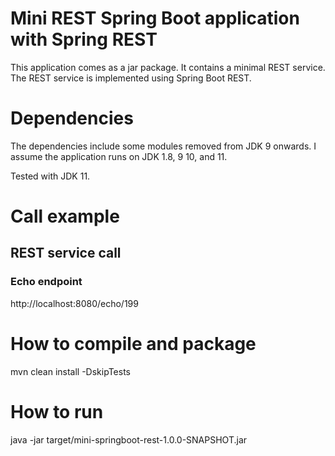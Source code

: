 # Mini REST Spring Boot application with Spring REST
This application comes as a jar package.
It contains a minimal REST service.
The REST service is implemented using Spring Boot REST.

# Dependencies
The dependencies include some modules removed from JDK 9 onwards. 
I assume the application runs on JDK 1.8, 9 10, and 11.

Tested with JDK 11.

# Call example

## REST service call

### Echo endpoint
http://localhost:8080/echo/199

# How to compile and package
mvn clean install -DskipTests

# How to run
java -jar target/mini-springboot-rest-1.0.0-SNAPSHOT.jar